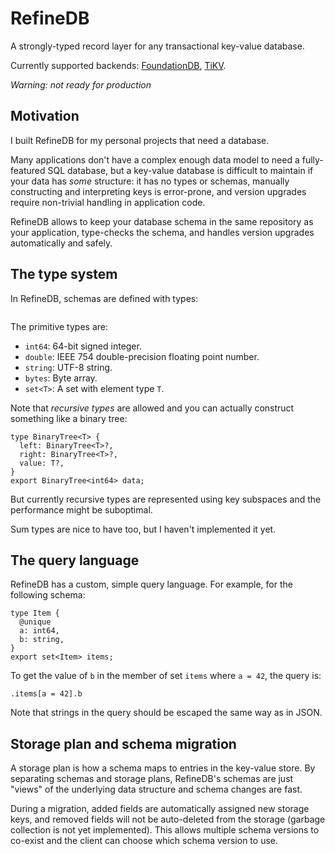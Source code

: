 # RefineDB

A strongly-typed record layer for any transactional key-value database.

Currently supported backends: [FoundationDB](https://github.com/apple/foundationdb/), [TiKV](https://github.com/tikv/tikv). 

*Warning: not ready for production*

## Motivation

I built RefineDB for my personal projects that need a database.

Many applications don't have a complex enough data model to need a fully-featured SQL database, but a key-value database is
difficult to maintain if your data has *some* structure: it has no types or schemas, manually constructing and interpreting
keys is error-prone, and version upgrades require non-trivial handling in application code.

RefineDB allows to keep your database schema in the same repository as your application, type-checks the schema, and handles
version upgrades automatically and safely.

## The type system

In RefineDB, schemas are defined with types:

```
```

The primitive types are:

- `int64`: 64-bit signed integer.
- `double`: IEEE 754 double-precision floating point number.
- `string`: UTF-8 string.
- `bytes`: Byte array.
- `set<T>`: A set with element type `T`.

Note that *recursive types* are allowed and you can actually construct something like a binary tree:

```
type BinaryTree<T> {
  left: BinaryTree<T>?,
  right: BinaryTree<T>?,
  value: T?,
}
export BinaryTree<int64> data;
```

But currently recursive types are represented using key subspaces and the performance might be suboptimal.

Sum types are nice to have too, but I haven't implemented it yet.

## The query language

RefineDB has a custom, simple query language. For example, for the following schema:

```
type Item {
  @unique
  a: int64,
  b: string,
}
export set<Item> items;
```

To get the value of `b` in the member of set `items` where `a = 42`, the query is:

```
.items[a = 42].b
```

Note that strings in the query should be escaped the same way as in JSON.

## Storage plan and schema migration

A storage plan is how a schema maps to entries in the key-value store. By separating schemas and storage plans, RefineDB's
schemas are just "views" of the underlying data structure and schema changes are fast.

During a migration, added fields are automatically assigned new storage keys, and removed fields will not be auto-deleted from
the storage (garbage collection is not yet implemented). This allows multiple schema versions to co-exist and the client can
choose which schema version to use.

